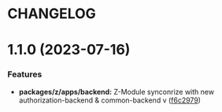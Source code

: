 # CHANGELOG

# 1.1.0 (2023-07-16)


### Features

* **packages/z/apps/backend:** Z-Module synconrize with new authorization-backend & common-backend v ([f6c2979](https://github.com/vuelderjs/vuelders/commit/f6c29799553c2d7bd26a049bf7bb696f38416d33))



